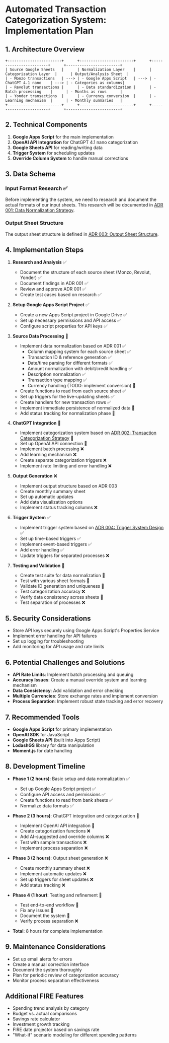 # Automated Transaction Categorization System: Implementation Plan

## 1. Architecture Overview

```
+------------------------+      +------------------------+      +------------------------+      +------------------------+
| Source Google Sheets   |      | Normalization Layer    |      | Categorization Layer  |      | Output/Analysis Sheet  |
| - Monzo transactions   | ---> | - Google Apps Script   | ---> | - ChatGPT 4.1 nano    | ---> | - Categories as columns|
| - Revolut transactions |      | - Data standardization |      | - Batch processing    |      | - Months as rows      |
| - Yonder transactions  |      | - Currency conversion  |      | - Learning mechanism  |      | - Monthly summaries   |
+------------------------+      +------------------------+      +------------------------+      +------------------------+
```

## 2. Technical Components

1. **Google Apps Script** for the main implementation
2. **OpenAI API Integration** for ChatGPT 4.1 nano categorization
3. **Google Sheets API** for reading/writing data
4. **Trigger System** for scheduling updates
5. **Override Column System** to handle manual corrections

## 3. Data Schema

### Input Format Research ✅
Before implementing the system, we need to research and document the actual formats of our input sheets. This research will be documented in [ADR 001: Data Normalization Strategy](../docs/adr/001-data-normalization-strategy.md).

### Output Sheet Structure
The output sheet structure is defined in [ADR 003: Output Sheet Structure](../docs/adr/003-output-sheet-structure.md).

## 4. Implementation Steps

1. **Research and Analysis** ✅
   - Document the structure of each source sheet (Monzo, Revolut, Yonder) ✅
   - Document findings in ADR 001 ✅
   - Review and approve ADR 001 ✅
   - Create test cases based on research ✅

2. **Setup Google Apps Script Project** ✅
   - Create a new Apps Script project in Google Drive ✅
   - Set up necessary permissions and API access ✅
   - Configure script properties for API keys ✅

3. **Source Data Processing** 🔄
   - Implement data normalization based on ADR 001 ✅
     - Column mapping system for each source sheet ✅
     - Transaction ID & reference generation ✅
     - Date/time parsing for different formats ✅
     - Amount normalization with debit/credit handling ✅
     - Description normalization ✅
     - Transaction type mapping ✅
     - Currency handling (TODO: implement conversion) 🔄
   - Create functions to read from each source sheet ✅
   - Set up triggers for the live-updating sheets ✅
   - Create handlers for new transaction rows ✅
   - Implement immediate persistence of normalized data 🔄
   - Add status tracking for normalization phase 🔄

4. **ChatGPT Integration** 🔄
   - Implement categorization system based on [ADR 002: Transaction Categorization Strategy](../docs/adr/002-transaction-categorization-strategy.md) 🔄
   - Set up OpenAI API connection 🔄
   - Implement batch processing ❌
   - Add learning mechanism ❌
   - Create separate categorization triggers ❌
   - Implement rate limiting and error handling ❌

5. **Output Generation** ❌
   - Implement output structure based on ADR 003
   - Create monthly summary sheet
   - Set up automatic updates
   - Add data visualization options
   - Implement status tracking columns ❌

6. **Trigger System** ✅
   - Implement trigger system based on [ADR 004: Trigger System Design](../docs/adr/004-trigger-system-design.md) ✅
   - Set up time-based triggers ✅
   - Implement event-based triggers ✅
   - Add error handling ✅
   - Update triggers for separated processes ❌

7. **Testing and Validation** 🔄
   - Create test suite for data normalization 🔄
   - Test with various sheet formats 🔄
   - Validate ID generation and uniqueness 🔄
   - Test categorization accuracy ❌
   - Verify data consistency across sheets 🔄
   - Test separation of processes ❌

## 5. Security Considerations

- Store API keys securely using Google Apps Script's Properties Service
- Implement error handling for API failures
- Set up logging for troubleshooting
- Add monitoring for API usage and rate limits

## 6. Potential Challenges and Solutions

- **API Rate Limits**: Implement batch processing and queuing
- **Accuracy Issues**: Create a manual override system and learning mechanism
- **Data Consistency**: Add validation and error checking
- **Multiple Currencies**: Store exchange rates and implement conversion
- **Process Separation**: Implement robust state tracking and error recovery

## 7. Recommended Tools

- **Google Apps Script** for primary implementation
- **OpenAI SDK** for JavaScript
- **Google Sheets API** (built into Apps Script)
- **LodashGS** library for data manipulation
- **Moment.js** for date handling

## 8. Development Timeline

- **Phase 1 (2 hours)**: Basic setup and data normalization ✅
  - Set up Google Apps Script project ✅
  - Configure API access and permissions ✅
  - Create functions to read from bank sheets ✅
  - Normalize data formats ✅

- **Phase 2 (3 hours)**: ChatGPT integration and categorization 🔄
  - Implement OpenAI API integration 🔄
  - Create categorization functions ❌
  - Add AI-suggested and override columns ❌
  - Test with sample transactions ❌
  - Implement process separation ❌

- **Phase 3 (2 hours)**: Output sheet generation ❌
  - Create monthly summary sheet ❌
  - Implement automatic updates ❌
  - Set up triggers for sheet updates ❌
  - Add status tracking ❌

- **Phase 4 (1 hour)**: Testing and refinement 🔄
  - Test end-to-end workflow 🔄
  - Fix any issues 🔄
  - Document the system 🔄
  - Verify process separation ❌

- **Total**: 8 hours for complete implementation

## 9. Maintenance Considerations

- Set up email alerts for errors
- Create a manual correction interface
- Document the system thoroughly
- Plan for periodic review of categorization accuracy
- Monitor process separation effectiveness

## Additional FIRE Features

- Spending trend analysis by category
- Budget vs. actual comparisons
- Savings rate calculator
- Investment growth tracking
- FIRE date projector based on savings rate
- "What-if" scenario modeling for different spending patterns 